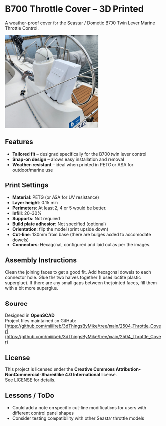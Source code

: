 # B700 Throttle Cover – 3D Printed
A weather-proof cover for the Seastar / Dometic B700 Twin Lever Marine Throttle Control. 

[<img src="https://github.com/miiiikeb/3dThingsByMike/raw/main/2504_Throttle_Cover/20250602_112811.jpg" width="300"/>](https://github.com/miiiikeb/3dThingsByMike/raw/main/2504_Throttle_Cover/20250602_112811.jpg)

## Features

- **Tailored fit** – designed specifically for the B700 twin lever control  
- **Snap-on design** – allows easy installation and removal  
- **Weather-resistant** – ideal when printed in PETG or ASA for outdoor/marine use 

## Print Settings
- **Material**: PETG (or ASA for UV resistance)  
- **Layer height**: 0.15 mm
- **Perimeters**: At least 2, 4 or 5 would be better.  
- **Infill**: 20–30%  
- **Supports**: Not required  
- **Build plate adhesion**: Not specified (optional)  
- **Orientation**: flip the model (print upside down)  
- **Cut-line**: 130mm from base (there are bulges added to accomodate dowels)
- **Connectors**: Hexagonal, configured and laid out as per the images.

## Assembly Instructions

Clean the joining faces to get a good fit.
Add hexagonal dowels to each connector hole. 
Glue the two halves together (I used loctite plastic superglue).
If there are any small gaps between the jointed faces, fill them with a bit more superglue.

## Source

Designed in **OpenSCAD**  
Project files maintained on GitHub: [https://github.com/miiiikeb/3dThingsByMike/tree/main/2504_Throttle_Cover](https://github.com/miiiikeb/3dThingsByMike/tree/main/2504_Throttle_Cover)

## License

This project is licensed under the **Creative Commons Attribution-NonCommercial-ShareAlike 4.0 International** license.  
See [LICENSE](https://creativecommons.org/licenses/by-nc-sa/4.0/) for details.

## Lessons / ToDo

- Could add a note on specific cut-line modifications for users with different control panel shapes  
- Consider testing compatibility with other Seastar throttle models  
